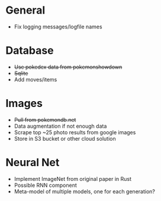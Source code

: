# General
- Fix logging messages/logfile names

# Database
- ~~Use pokedex data from pokemonshowdown~~
- ~~Sqlite~~
- Add moves/items

# Images
- ~~Pull from pokemondb.net~~
- Data augmentation if not enough data
- Scrape top ~25 photo results from google images
- Store in S3 bucket or other cloud solution

# Neural Net
- Implement ImageNet from original paper in Rust
- Possible RNN component
- Meta-model of multiple models, one for each generation?